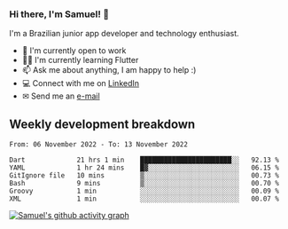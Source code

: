 ### Hi there, I'm Samuel! 👋

I'm a Brazilian junior app developer and technology enthusiast.

- 🏢 I'm currently open to work
- 👨‍💻 I'm currently learning Flutter
- 📫 Ask me about anything, I am happy to help :)
- 💻 Connect with me on [LinkedIn](https://www.linkedin.com/in/samuel-s-marques/)
- ✉ Send me an [e-mail](mailto:samuel.s.marques@protonmail.com)

## Weekly development breakdown
<!--START_SECTION:waka-->

```text
From: 06 November 2022 - To: 13 November 2022

Dart             21 hrs 1 min    ███████████████████████░░   92.13 %
YAML             1 hr 24 mins    █▓░░░░░░░░░░░░░░░░░░░░░░░   06.15 %
GitIgnore file   10 mins         ▒░░░░░░░░░░░░░░░░░░░░░░░░   00.73 %
Bash             9 mins          ▒░░░░░░░░░░░░░░░░░░░░░░░░   00.70 %
Groovy           1 min           ░░░░░░░░░░░░░░░░░░░░░░░░░   00.09 %
XML              1 min           ░░░░░░░░░░░░░░░░░░░░░░░░░   00.07 %
```

<!--END_SECTION:waka-->

[![Samuel's github activity graph](https://activity-graph.herokuapp.com/graph?username=samuel-s-marques&theme=react-dark)](https://github.com/samuel-s-marques)
